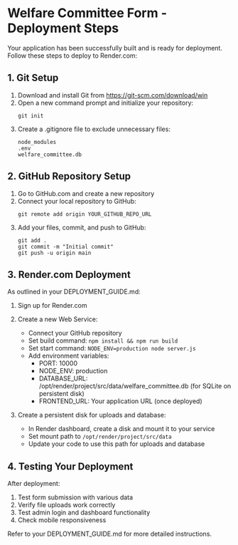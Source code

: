 # Welfare Committee Form - Deployment Steps

Your application has been successfully built and is ready for deployment. Follow these steps to deploy to Render.com:

## 1. Git Setup

1. Download and install Git from https://git-scm.com/download/win
2. Open a new command prompt and initialize your repository:
   ```
   git init
   ```
3. Create a .gitignore file to exclude unnecessary files:
   ```
   node_modules
   .env
   welfare_committee.db
   ```

## 2. GitHub Repository Setup

1. Go to GitHub.com and create a new repository
2. Connect your local repository to GitHub:
   ```
   git remote add origin YOUR_GITHUB_REPO_URL
   ```
3. Add your files, commit, and push to GitHub:
   ```
   git add .
   git commit -m "Initial commit"
   git push -u origin main
   ```

## 3. Render.com Deployment

As outlined in your DEPLOYMENT_GUIDE.md:

1. Sign up for Render.com
2. Create a new Web Service:
   - Connect your GitHub repository
   - Set build command: `npm install && npm run build`
   - Set start command: `NODE_ENV=production node server.js`
   - Add environment variables:
     - PORT: 10000
     - NODE_ENV: production
     - DATABASE_URL: /opt/render/project/src/data/welfare_committee.db (for SQLite on persistent disk)
     - FRONTEND_URL: Your application URL (once deployed)

3. Create a persistent disk for uploads and database:
   - In Render dashboard, create a disk and mount it to your service
   - Set mount path to `/opt/render/project/src/data`
   - Update your code to use this path for uploads and database

## 4. Testing Your Deployment

After deployment:
1. Test form submission with various data
2. Verify file uploads work correctly
3. Test admin login and dashboard functionality
4. Check mobile responsiveness

Refer to your DEPLOYMENT_GUIDE.md for more detailed instructions.
